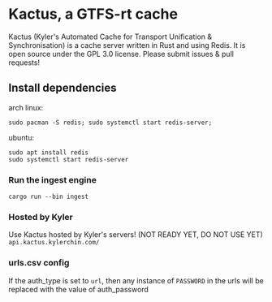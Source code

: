# Kactus, a GTFS-rt cache

Kactus (Kyler's Automated Cache for Transport Unification & Synchronisation) is a cache server written in Rust and using Redis. It is open source under the GPL 3.0 license. Please submit issues &
pull requests!

## Install dependencies
arch linux:
```
sudo pacman -S redis; sudo systemctl start redis-server;
```
ubuntu:
```
sudo apt install redis
sudo systemctl start redis-server
```

### Run the ingest engine
```
cargo run --bin ingest
```
### Hosted by Kyler

Use Kactus hosted by Kyler's servers! (NOT READY YET, DO NOT USE YET)
`api.kactus.kylerchin.com/`

### urls.csv config
If the auth_type is set to `url`, then any instance of `PASSWORD` in the urls will be replaced with the value of auth_password

